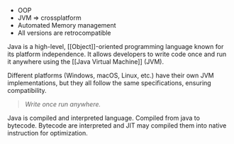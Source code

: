 - OOP
- JVM ⇒ crossplatform
- Automated Memory management
- All versions are retrocompatible

Java is a high-level, [[Object]]-oriented programming language known for its platform independence. It allows developers to write code once and run it anywhere using the [[Java Virtual Machine]] (JVM).

Different platforms (Windows, macOS, Linux, etc.) have their own JVM implementations, but they all follow the same specifications, ensuring compatibility.

> *Write once run anywhere.*

Java is compiled and interpreted language.
Compiled from java to bytecode. Bytecode are interpreted and JIT may compiled them into native instruction for optimization.